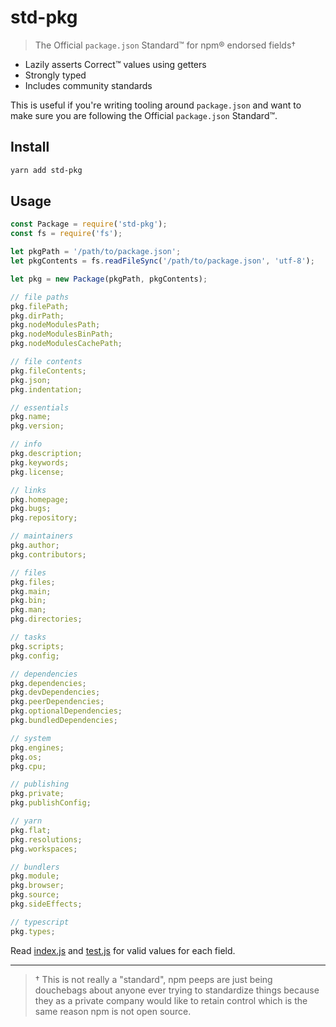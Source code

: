 # std-pkg

> The Official `package.json` Standard™ for npm® endorsed fields†

- Lazily asserts Correct™ values using getters
- Strongly typed
- Includes community standards

This is useful if you're writing tooling around `package.json` and want to make
sure you are following the Official `package.json` Standard™.

## Install

```sh
yarn add std-pkg
```

## Usage

```js
const Package = require('std-pkg');
const fs = require('fs');

let pkgPath = '/path/to/package.json';
let pkgContents = fs.readFileSync('/path/to/package.json', 'utf-8');

let pkg = new Package(pkgPath, pkgContents);

// file paths
pkg.filePath;
pkg.dirPath;
pkg.nodeModulesPath;
pkg.nodeModulesBinPath;
pkg.nodeModulesCachePath;

// file contents
pkg.fileContents;
pkg.json;
pkg.indentation;

// essentials
pkg.name;
pkg.version;

// info
pkg.description;
pkg.keywords;
pkg.license;

// links
pkg.homepage;
pkg.bugs;
pkg.repository;

// maintainers
pkg.author;
pkg.contributors;

// files
pkg.files;
pkg.main;
pkg.bin;
pkg.man;
pkg.directories;

// tasks
pkg.scripts;
pkg.config;

// dependencies
pkg.dependencies;
pkg.devDependencies;
pkg.peerDependencies;
pkg.optionalDependencies;
pkg.bundledDependencies;

// system
pkg.engines;
pkg.os;
pkg.cpu;

// publishing
pkg.private;
pkg.publishConfig;

// yarn
pkg.flat;
pkg.resolutions;
pkg.workspaces;

// bundlers
pkg.module;
pkg.browser;
pkg.source;
pkg.sideEffects;

// typescript
pkg.types;
```

Read [index.js](./index.js) and [test.js](./test.js) for valid values for each
field.

---

> † This is not really a "standard", npm peeps are just being douchebags about
> anyone ever trying to standardize things because they as a private company
> would like to retain control which is the same reason npm is not open source.
